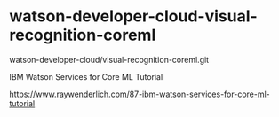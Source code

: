 # watson-developer-cloud-visual-recognition-coreml
watson-developer-cloud/visual-recognition-coreml.git

IBM Watson Services for Core ML Tutorial

https://www.raywenderlich.com/87-ibm-watson-services-for-core-ml-tutorial
